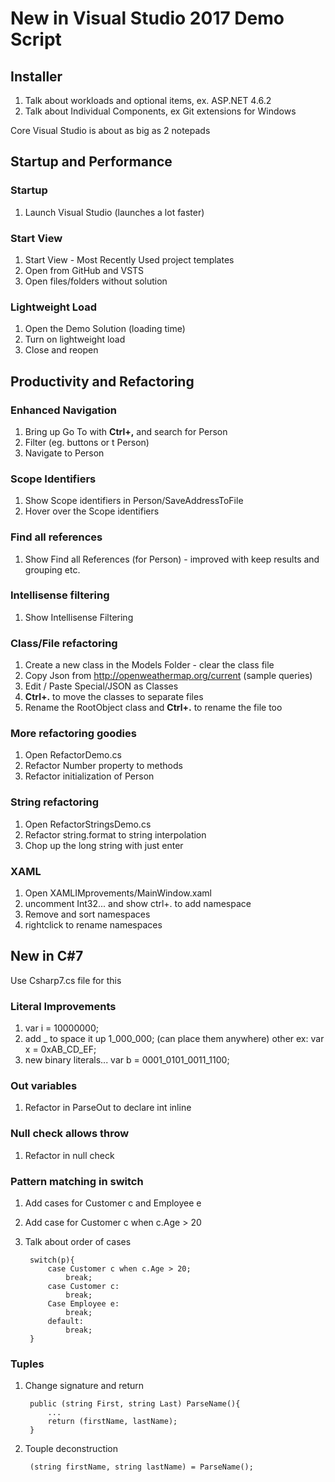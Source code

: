 # New in Visual Studio 2017 Demo Script #
## Installer ##
1. Talk about workloads and optional items, ex. ASP.NET 4.6.2
2. Talk about Individual Components, ex Git extensions for Windows

Core Visual Studio is about as big as 2 notepads

## Startup and Performance ##

### Startup ###
1. Launch Visual Studio (launches a lot faster)
### Start View ###
1. Start View - Most Recently Used project templates
2. Open from GitHub and VSTS
3. Open files/folders without solution
### Lightweight Load ###
1. Open the Demo Solution (loading time)
2. Turn on lightweight load 
3. Close and reopen

## Productivity and Refactoring ##

### Enhanced Navigation ###
1. Bring up Go To with **Ctrl+,** and search for Person
2. Filter (eg. buttons or t Person)
3. Navigate to Person
### Scope Identifiers ###
1. Show Scope identifiers in Person/SaveAddressToFile
2. Hover over the Scope identifiers
### Find all references ###
1. Show Find all References (for Person) - improved with keep results and grouping etc.
### Intellisense filtering ###
1. Show Intellisense Filtering
### Class/File refactoring ###
1. Create a new class in the Models Folder - clear the class file
2. Copy Json from http://openweathermap.org/current (sample queries)
3. Edit / Paste Special/JSON as Classes
4. **Ctrl+.** to move the classes to separate files
5. Rename the RootObject class and **Ctrl+.** to rename the file too
### More refactoring goodies ###
1. Open RefactorDemo.cs
2. Refactor Number property to methods
3. Refactor initialization of Person
### String refactoring ###
1. Open RefactorStringsDemo.cs
2. Refactor string.format to string interpolation
3. Chop up the long string with just enter
### XAML ###
1. Open XAMLIMprovements/MainWindow.xaml
2. uncomment Int32... and show ctrl+. to add namespace
3. Remove and sort namespaces
4. rightclick to rename namespaces

## New in C#7 ##

Use Csharp7.cs file for this

### Literal Improvements ###

1. var i = 10000000;
2. add _ to space it up 1_000_000; (can place them anywhere)
other ex: var x = 0xAB_CD_EF;
3. new binary literals... var b = 0001_0101_0011_1100;

### Out variables ###
1. Refactor in ParseOut to declare int inline

### Null check allows throw ###
1. Refactor in null check

### Pattern matching in switch ###
1. Add cases for Customer c and Employee e
2. Add case for Customer c when c.Age > 20
3. Talk about order of cases

        switch(p){
            case Customer c when c.Age > 20;
                break;
            case Customer c:
                break;
            Case Employee e:
                break;
            default:
                break;
        }

### Tuples ###
1. Change signature and return

        public (string First, string Last) ParseName(){
            ...
            return (firstName, lastName);
        }

2. Touple deconstruction

        (string firstName, string lastName) = ParseName();
